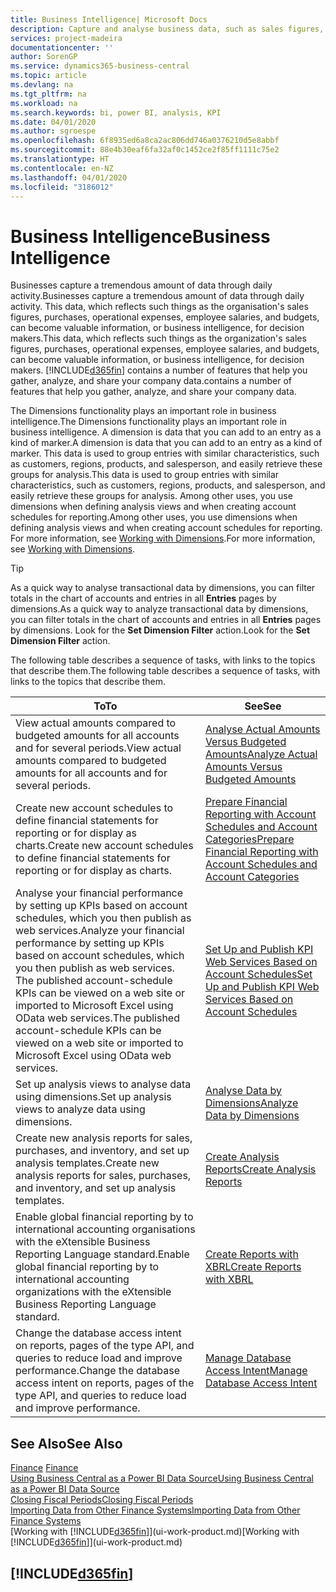 ```yaml
---
title: Business Intelligence| Microsoft Docs
description: Capture and analyse business data, such as sales figures, purchases, operational expenses, employee salaries, and budgets, that can be valuable information for business intelligence or for decision making.
services: project-madeira
documentationcenter: ''
author: SorenGP
ms.service: dynamics365-business-central
ms.topic: article
ms.devlang: na
ms.tgt_pltfrm: na
ms.workload: na
ms.search.keywords: bi, power BI, analysis, KPI
ms.date: 04/01/2020
ms.author: sgroespe
ms.openlocfilehash: 6f8935ed6a8ca2ac806dd746a0376210d5e8abbf
ms.sourcegitcommit: 88e4b30eaf6fa32af0c1452ce2f85ff1111c75e2
ms.translationtype: HT
ms.contentlocale: en-NZ
ms.lasthandoff: 04/01/2020
ms.locfileid: "3186012"
---
```

# <a name="business-intelligence"></a><span data-ttu-id="ce168-103">Business Intelligence</span><span class="sxs-lookup"><span data-stu-id="ce168-103">Business Intelligence</span></span>
<span data-ttu-id="ce168-104">Businesses capture a tremendous amount of data through daily activity.</span><span class="sxs-lookup"><span data-stu-id="ce168-104">Businesses capture a tremendous amount of data through daily activity.</span></span> <span data-ttu-id="ce168-105">This data, which reflects such things as the organisation's sales figures, purchases, operational expenses, employee salaries, and budgets, can become valuable information, or business intelligence, for decision makers.</span><span class="sxs-lookup"><span data-stu-id="ce168-105">This data, which reflects such things as the organization's sales figures, purchases, operational expenses, employee salaries, and budgets, can become valuable information, or business intelligence, for decision makers.</span></span> [!INCLUDE[d365fin](includes/d365fin_md.md)] <span data-ttu-id="ce168-106">contains a number of features that help you gather, analyze, and share your company data.</span><span class="sxs-lookup"><span data-stu-id="ce168-106">contains a number of features that help you gather, analyze, and share your company data.</span></span>

<span data-ttu-id="ce168-107">The Dimensions functionality plays an important role in business intelligence.</span><span class="sxs-lookup"><span data-stu-id="ce168-107">The Dimensions functionality plays an important role in business intelligence.</span></span> <span data-ttu-id="ce168-108">A dimension is data that you can add to an entry as a kind of marker.</span><span class="sxs-lookup"><span data-stu-id="ce168-108">A dimension is data that you can add to an entry as a kind of marker.</span></span> <span data-ttu-id="ce168-109">This data is used to group entries with similar characteristics, such as customers, regions, products, and salesperson, and easily retrieve these groups for analysis.</span><span class="sxs-lookup"><span data-stu-id="ce168-109">This data is used to group entries with similar characteristics, such as customers, regions, products, and salesperson, and easily retrieve these groups for analysis.</span></span> <span data-ttu-id="ce168-110">Among other uses, you use dimensions  when defining analysis views and when creating account schedules for reporting.</span><span class="sxs-lookup"><span data-stu-id="ce168-110">Among other uses, you use dimensions  when defining analysis views and when creating account schedules for reporting.</span></span> <span data-ttu-id="ce168-111">For more information, see [Working with Dimensions](finance-dimensions.md).</span><span class="sxs-lookup"><span data-stu-id="ce168-111">For more information, see [Working with Dimensions](finance-dimensions.md).</span></span>

> [!TIP]
> <span data-ttu-id="ce168-112">As a quick way to analyse transactional data by dimensions, you can filter totals in the chart of accounts and entries in all **Entries** pages by dimensions.</span><span class="sxs-lookup"><span data-stu-id="ce168-112">As a quick way to analyze transactional data by dimensions, you can filter totals in the chart of accounts and entries in all **Entries** pages by dimensions.</span></span> <span data-ttu-id="ce168-113">Look for the **Set Dimension Filter** action.</span><span class="sxs-lookup"><span data-stu-id="ce168-113">Look for the **Set Dimension Filter** action.</span></span>  

<span data-ttu-id="ce168-114">The following table describes a sequence of tasks, with links to the topics that describe them.</span><span class="sxs-lookup"><span data-stu-id="ce168-114">The following table describes a sequence of tasks, with links to the topics that describe them.</span></span>  

| <span data-ttu-id="ce168-115">To</span><span class="sxs-lookup"><span data-stu-id="ce168-115">To</span></span> | <span data-ttu-id="ce168-116">See</span><span class="sxs-lookup"><span data-stu-id="ce168-116">See</span></span> |
| --- | --- |
|<span data-ttu-id="ce168-117">View actual amounts compared to budgeted amounts for all accounts and for several periods.</span><span class="sxs-lookup"><span data-stu-id="ce168-117">View actual amounts compared to budgeted amounts for all accounts and for several periods.</span></span>|[<span data-ttu-id="ce168-118">Analyse Actual Amounts Versus Budgeted Amounts</span><span class="sxs-lookup"><span data-stu-id="ce168-118">Analyze Actual Amounts Versus Budgeted Amounts</span></span>](bi-how-analyze-actual-versus-budget.md)|
|<span data-ttu-id="ce168-119">Create new account schedules to define financial statements for reporting or for display as charts.</span><span class="sxs-lookup"><span data-stu-id="ce168-119">Create new account schedules to define financial statements for reporting or for display as charts.</span></span>|[<span data-ttu-id="ce168-120">Prepare Financial Reporting with Account Schedules and Account Categories</span><span class="sxs-lookup"><span data-stu-id="ce168-120">Prepare Financial Reporting with Account Schedules and Account Categories</span></span>](bi-how-work-account-schedule.md)|
|<span data-ttu-id="ce168-121">Analyse your financial performance by setting up KPIs based on account schedules, which you then publish as web services.</span><span class="sxs-lookup"><span data-stu-id="ce168-121">Analyze your financial performance by setting up KPIs based on account schedules, which you then publish as web services.</span></span> <span data-ttu-id="ce168-122">The published account-schedule KPIs can be viewed on a web site or imported to Microsoft Excel using OData web services.</span><span class="sxs-lookup"><span data-stu-id="ce168-122">The published account-schedule KPIs can be viewed on a web site or imported to Microsoft Excel using OData web services.</span></span>|[<span data-ttu-id="ce168-123">Set Up and Publish KPI Web Services Based on Account Schedules</span><span class="sxs-lookup"><span data-stu-id="ce168-123">Set Up and Publish KPI Web Services Based on Account Schedules</span></span>](bi-how-to-set-up-and-publish-kpi-web-services-based-on-account-schedules.md)|
|<span data-ttu-id="ce168-124">Set up analysis views to analyse data using dimensions.</span><span class="sxs-lookup"><span data-stu-id="ce168-124">Set up analysis views to analyze data using dimensions.</span></span>|[<span data-ttu-id="ce168-125">Analyse Data by Dimensions</span><span class="sxs-lookup"><span data-stu-id="ce168-125">Analyze Data by Dimensions</span></span>](bi-how-analyze-data-dimension.md)|
|<span data-ttu-id="ce168-126">Create new analysis reports for sales, purchases, and inventory, and set up analysis templates.</span><span class="sxs-lookup"><span data-stu-id="ce168-126">Create new analysis reports for sales, purchases, and inventory, and set up analysis templates.</span></span>|[<span data-ttu-id="ce168-127">Create Analysis Reports</span><span class="sxs-lookup"><span data-stu-id="ce168-127">Create Analysis Reports</span></span>](bi-how-create-analysis-views-reports.md)|
|<span data-ttu-id="ce168-128">Enable global financial reporting by to international accounting organisations with the eXtensible Business Reporting Language standard.</span><span class="sxs-lookup"><span data-stu-id="ce168-128">Enable global financial reporting by to international accounting organizations with the eXtensible Business Reporting Language standard.</span></span>|[<span data-ttu-id="ce168-129">Create Reports with XBRL</span><span class="sxs-lookup"><span data-stu-id="ce168-129">Create Reports with XBRL</span></span>](bi-create-reports-with-xbrl.md)|
|<span data-ttu-id="ce168-130">Change the database access intent on reports, pages of the type API, and queries to reduce load and improve performance.</span><span class="sxs-lookup"><span data-stu-id="ce168-130">Change the database access intent on reports, pages of the type API, and queries to reduce load and improve performance.</span></span>|[<span data-ttu-id="ce168-131">Manage Database Access Intent</span><span class="sxs-lookup"><span data-stu-id="ce168-131">Manage Database Access Intent</span></span>](admin-data-access-intent.md)|

## <a name="see-also"></a><span data-ttu-id="ce168-132">See Also</span><span class="sxs-lookup"><span data-stu-id="ce168-132">See Also</span></span>
<span data-ttu-id="ce168-133">[Finance](finance.md)  </span><span class="sxs-lookup"><span data-stu-id="ce168-133">[Finance](finance.md)  </span></span>  
[<span data-ttu-id="ce168-134">Using Business Central as a Power BI Data Source</span><span class="sxs-lookup"><span data-stu-id="ce168-134">Using Business Central as a Power BI Data Source</span></span>](across-how-use-financials-data-source-powerbi.md)  
[<span data-ttu-id="ce168-135">Closing Fiscal Periods</span><span class="sxs-lookup"><span data-stu-id="ce168-135">Closing Fiscal Periods</span></span>](year-close-years-periods.md)  
[<span data-ttu-id="ce168-136">Importing Data from Other Finance Systems</span><span class="sxs-lookup"><span data-stu-id="ce168-136">Importing Data from Other Finance Systems</span></span>](across-import-data-configuration-packages.md)  
<span data-ttu-id="ce168-137">[Working with [!INCLUDE[d365fin](includes/d365fin_md.md)]](ui-work-product.md)</span><span class="sxs-lookup"><span data-stu-id="ce168-137">[Working with [!INCLUDE[d365fin](includes/d365fin_md.md)]](ui-work-product.md)</span></span>

## [!INCLUDE[d365fin](includes/free_trial_md.md)]  
